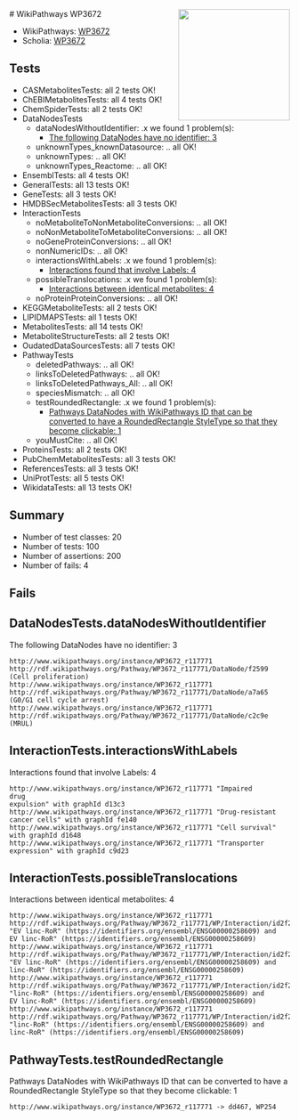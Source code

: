 <img style="float: right; width: 200px" src="https://upload.wikimedia.org/wikipedia/commons/thumb/8/83/Wplogo_with_text_500.png/640px-Wplogo_with_text_500.png" />
# WikiPathways WP3672

* WikiPathways: [WP3672](https://new.wikipathways.org/pathways/WP3672)
* Scholia: [WP3672](https://scholia.toolforge.org/wikipathways/WP3672)
## Tests
* CASMetabolitesTests: all 2 tests OK!
* ChEBIMetabolitesTests: all 4 tests OK!
* ChemSpiderTests: all 2 tests OK!
* DataNodesTests
    * dataNodesWithoutIdentifier: .x we found 1 problem(s):
        * [The following DataNodes have no identifier: 3](#d2d32fa2)
    * unknownTypes_knownDatasource: .. all OK!
    * unknownTypes: .. all OK!
    * unknownTypes_Reactome: .. all OK!
* EnsemblTests: all 4 tests OK!
* GeneralTests: all 13 tests OK!
* GeneTests: all 3 tests OK!
* HMDBSecMetabolitesTests: all 3 tests OK!
* InteractionTests
    * noMetaboliteToNonMetaboliteConversions: .. all OK!
    * noNonMetaboliteToMetaboliteConversions: .. all OK!
    * noGeneProteinConversions: .. all OK!
    * nonNumericIDs: .. all OK!
    * interactionsWithLabels: .x we found 1 problem(s):
        * [Interactions found that involve Labels: 4](#630d267b)
    * possibleTranslocations: .x we found 1 problem(s):
        * [Interactions between identical metabolites: 4](#d59038c7)
    * noProteinProteinConversions: .. all OK!
* KEGGMetaboliteTests: all 2 tests OK!
* LIPIDMAPSTests: all 1 tests OK!
* MetabolitesTests: all 14 tests OK!
* MetaboliteStructureTests: all 2 tests OK!
* OudatedDataSourcesTests: all 7 tests OK!
* PathwayTests
    * deletedPathways: .. all OK!
    * linksToDeletedPathways: .. all OK!
    * linksToDeletedPathways_All: .. all OK!
    * speciesMismatch: .. all OK!
    * testRoundedRectangle: .x we found 1 problem(s):
        * [Pathways DataNodes with WikiPathways ID that can be converted to have a RoundedRectangle StyleType so that they become clickable: 1](#9fbad3cb)
    * youMustCite: .. all OK!
* ProteinsTests: all 2 tests OK!
* PubChemMetabolitesTests: all 3 tests OK!
* ReferencesTests: all 3 tests OK!
* UniProtTests: all 5 tests OK!
* WikidataTests: all 13 tests OK!


## Summary

* Number of test classes: 20
* Number of tests: 100
* Number of assertions: 200
* Number of fails: 4

## Fails

<a name="d2d32fa2" />

## DataNodesTests.dataNodesWithoutIdentifier

The following DataNodes have no identifier: 3
```
http://www.wikipathways.org/instance/WP3672_r117771 http://rdf.wikipathways.org/Pathway/WP3672_r117771/DataNode/f2599 (Cell proliferation)
http://www.wikipathways.org/instance/WP3672_r117771 http://rdf.wikipathways.org/Pathway/WP3672_r117771/DataNode/a7a65 (G0/G1 cell cycle arrest)
http://www.wikipathways.org/instance/WP3672_r117771 http://rdf.wikipathways.org/Pathway/WP3672_r117771/DataNode/c2c9e (MRUL)
```

<a name="630d267b" />

## InteractionTests.interactionsWithLabels

Interactions found that involve Labels: 4
```
http://www.wikipathways.org/instance/WP3672_r117771 "Impaired 
drug 
expulsion" with graphId d13c3
http://www.wikipathways.org/instance/WP3672_r117771 "Drug-resistant
cancer cells" with graphId fe140
http://www.wikipathways.org/instance/WP3672_r117771 "Cell survival" with graphId d1648
http://www.wikipathways.org/instance/WP3672_r117771 "Transporter
expression" with graphId c9d23
```

<a name="d59038c7" />

## InteractionTests.possibleTranslocations

Interactions between identical metabolites: 4
```
http://www.wikipathways.org/instance/WP3672_r117771 http://rdf.wikipathways.org/Pathway/WP3672_r117771/WP/Interaction/id2f22336e "EV linc-RoR" (https://identifiers.org/ensembl/ENSG00000258609) and 
EV linc-RoR" (https://identifiers.org/ensembl/ENSG00000258609)
http://www.wikipathways.org/instance/WP3672_r117771 http://rdf.wikipathways.org/Pathway/WP3672_r117771/WP/Interaction/id2f22336e "EV linc-RoR" (https://identifiers.org/ensembl/ENSG00000258609) and 
linc-RoR" (https://identifiers.org/ensembl/ENSG00000258609)
http://www.wikipathways.org/instance/WP3672_r117771 http://rdf.wikipathways.org/Pathway/WP3672_r117771/WP/Interaction/id2f22336e "linc-RoR" (https://identifiers.org/ensembl/ENSG00000258609) and 
EV linc-RoR" (https://identifiers.org/ensembl/ENSG00000258609)
http://www.wikipathways.org/instance/WP3672_r117771 http://rdf.wikipathways.org/Pathway/WP3672_r117771/WP/Interaction/id2f22336e "linc-RoR" (https://identifiers.org/ensembl/ENSG00000258609) and 
linc-RoR" (https://identifiers.org/ensembl/ENSG00000258609)
```

<a name="9fbad3cb" />

## PathwayTests.testRoundedRectangle

Pathways DataNodes with WikiPathways ID that can be converted to have a RoundedRectangle StyleType so that they become clickable: 1
```
http://www.wikipathways.org/instance/WP3672_r117771 -> dd467, WP254
 ```

